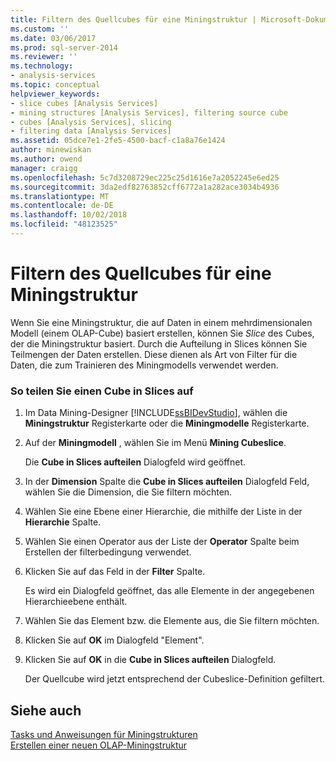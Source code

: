 ```yaml
---
title: Filtern des Quellcubes für eine Miningstruktur | Microsoft-Dokumentation
ms.custom: ''
ms.date: 03/06/2017
ms.prod: sql-server-2014
ms.reviewer: ''
ms.technology:
- analysis-services
ms.topic: conceptual
helpviewer_keywords:
- slice cubes [Analysis Services]
- mining structures [Analysis Services], filtering source cube
- cubes [Analysis Services], slicing
- filtering data [Analysis Services]
ms.assetid: 05dce7e1-2fe5-4500-bacf-c1a8a76e1424
author: minewiskan
ms.author: owend
manager: craigg
ms.openlocfilehash: 5c7d3208729ec225c25d1616e7a2052245e6ed25
ms.sourcegitcommit: 3da2edf82763852cff6772a1a282ace3034b4936
ms.translationtype: MT
ms.contentlocale: de-DE
ms.lasthandoff: 10/02/2018
ms.locfileid: "48123525"
---
```

# <a name="filter-the-source-cube-for-a-mining-structure"></a>Filtern des Quellcubes für eine Miningstruktur
  Wenn Sie eine Miningstruktur, die auf Daten in einem mehrdimensionalen Modell (einem OLAP-Cube) basiert erstellen, können Sie *Slice* des Cubes, der die Miningstruktur basiert. Durch die Aufteilung in Slices können Sie Teilmengen der Daten erstellen. Diese dienen als Art von Filter für die Daten, die zum Trainieren des Miningmodells verwendet werden.  
  
### <a name="to-slice-a-cube"></a>So teilen Sie einen Cube in Slices auf  
  
1.  Im Data Mining-Designer [!INCLUDE[ssBIDevStudio](../includes/ssbidevstudio-md.md)], wählen die **Miningstruktur** Registerkarte oder die **Miningmodelle** Registerkarte.  
  
2.  Auf der **Miningmodell** , wählen Sie im Menü **Mining Cubeslice**.  
  
     Die **Cube in Slices aufteilen** Dialogfeld wird geöffnet.  
  
3.  In der **Dimension** Spalte die **Cube in Slices aufteilen** Dialogfeld Feld, wählen Sie die Dimension, die Sie filtern möchten.  
  
4.  Wählen Sie eine Ebene einer Hierarchie, die mithilfe der Liste in der **Hierarchie** Spalte.  
  
5.  Wählen Sie einen Operator aus der Liste der **Operator** Spalte beim Erstellen der filterbedingung verwendet.  
  
6.  Klicken Sie auf das Feld in der **Filter** Spalte.  
  
     Es wird ein Dialogfeld geöffnet, das alle Elemente in der angegebenen Hierarchieebene enthält.  
  
7.  Wählen Sie das Element bzw. die Elemente aus, die Sie filtern möchten.  
  
8.  Klicken Sie auf **OK** im Dialogfeld "Element".  
  
9. Klicken Sie auf **OK** in die **Cube in Slices aufteilen** Dialogfeld.  
  
     Der Quellcube wird jetzt entsprechend der Cubeslice-Definition gefiltert.  
  
## <a name="see-also"></a>Siehe auch  
 [Tasks und Anweisungen für Miningstrukturen](data-mining/mining-structure-tasks-and-how-tos.md)   
 [Erstellen einer neuen OLAP-Miningstruktur](data-mining/create-a-new-olap-mining-structure.md)  
  
  
